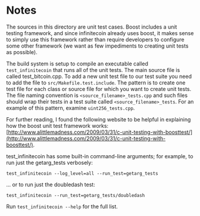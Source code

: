 # Notes
The sources in this directory are unit test cases.  Boost includes a
unit testing framework, and since infinitecoin already uses boost, it makes
sense to simply use this framework rather than require developers to
configure some other framework (we want as few impediments to creating
unit tests as possible).

The build system is setup to compile an executable called `test_infinitecoin`
that runs all of the unit tests.  The main source file is called
test_bitcoin.cpp. To add a new unit test file to our test suite you need 
to add the file to `src/Makefile.test.include`. The pattern is to create 
one test file for each class or source file for which you want to create 
unit tests.  The file naming convention is `<source_filename>_tests.cpp` 
and such files should wrap their tests in a test suite 
called `<source_filename>_tests`. For an example of this pattern, 
examine `uint256_tests.cpp`.

For further reading, I found the following website to be helpful in
explaining how the boost unit test framework works:
[http://www.alittlemadness.com/2009/03/31/c-unit-testing-with-boosttest/](http://www.alittlemadness.com/2009/03/31/c-unit-testing-with-boosttest/).

test_infinitecoin has some built-in command-line arguments; for
example, to run just the getarg_tests verbosely:

    test_infinitecoin --log_level=all --run_test=getarg_tests

... or to run just the doubledash test:

    test_infinitecoin --run_test=getarg_tests/doubledash

Run `test_infinitecoin --help` for the full list.

